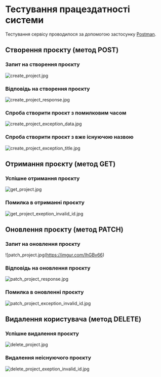 # Тестування працездатності системи

Тестування сервісу проводилося за допомогою застосунку [Postman](https://www.google.com/search?q=postman&rlz=1C1GCEA_enUA1034UA1034&oq=postman&gs_lcrp=EgZjaHJvbWUqCQgAEEUYOxiABDIJCAAQRRg7GIAEMgcIARAAGIAEMgcIAhAAGIAEMgcIAxAAGIAEMgcIBBAAGIAEMgcIBRAAGIAEMgcIBhAAGIAEMgcIBxAAGIAEMgcICBAAGIAEMgcICRAAGIAE0gEIMTA4NGowajeoAgCwAgA&sourceid=chrome&ie=UTF-8).

## Створення проєкту (метод POST)

### Запит на створення проєкту

![create_project.jpg](https://imgur.com/undefined)

### Відповідь на створення проєкту

![create_project_response.jpg](https://imgur.com/1jPdpFq)

### Спроба створити проєкт з помилковим часом

![create_project_exception_data.jpg](https://imgur.com/irqdCjz)

### Спроба створити проєкт з вже існуючою назвою

![create_project_exception_title.jpg](https://imgur.com/PT8iOvT)

## Отримання проєкту (метод GET)

### Успішне отримання проєкту

![get_project.jpg](https://imgur.com/3PnubPx)

### Помилка в отриманні проєкту

![get_project_exeption_invalid_id.jpg](https://imgur.com/YCDzj5j)

## Оновлення проєкту (метод PATCH)

### Запит на оновлення проєкту

![patch_project.jpg(https://imgur.com/lhGBv66)

### Відповідь на оновлення проєкту

![patch_project_response.jpg](https://imgur.com/jXD32G4)

### Помилка в оновленні проєкту

![patch_project_exception_invalid_id.jpg](https://imgur.com/ASPa4sr)

## Видалення користувача (метод DELETE)

### Успішне видалення проєкту

![delete_project.jpg](https://imgur.com/tmQo1FY)

### Видалення неіснуючого проєкту

![delete_project_exeption_invalid_id.jpg](https://imgur.com/779FRi2)